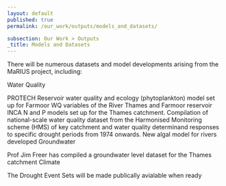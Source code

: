 ```yaml
---
layout: default
published: true
permalink: /our_work/outputs/models_and_datasets/

subsection: Our Work > Outputs
_title: Models and Datasets
---
```

There will be numerous datasets and model developments arising from the MaRIUS project, including:

Water Quality

PROTECH Reservoir water quality and ecology (phytoplankton) model set up for Farmoor
WQ variables of the River Thames and Farmoor reservoir
INCA N and P models set up for the Thames catchment.
Compilation of national-scale water quality dataset from the Harmonised Monitoring scheme (HMS) of key catchment and water quality determinand responses to specific drought periods from 1974 onwards.
New algal model for rivers developed
Groundwater

Prof Jim Freer has compiled a groundwater level dataset for the Thames catchment
Climate

The Drought Event Sets will be made publically avialable when ready